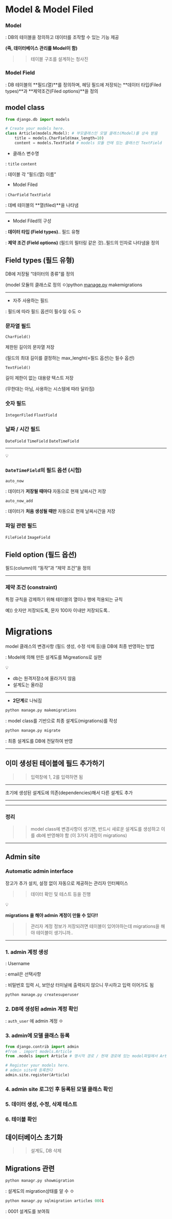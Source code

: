 # Model & Model Filed

### Model

: DB의 테이블을 정의하고 데이터를 조작할 수 있는 기능 제공 

**(즉, 데이터베이스 관리를 Model이 함)**

>> 테이블 구조를 설계하는 청사진

### Model Field

: DB 테이블의 **필드(열)**를 정의하며, 헤딩 필드에 저장되는 **데이터 타입(Filed types)**과 **제약조건(Filed options)**을 정의

## model class

```python
from django.db import models

# Create your models here.
class Article(models.Model): # 부모클래스인 모델 클래스(Model)를 상속 받음
    title = models.CharField(max_length=10)
    content = models.TextField # models 모듈 안에 있는 클래스인 TextField
```

- 클래스 변수명

: `title` `content`

: 테이블 각 “필드(열) 이름”

- Model Filed

: `CharField` `TextField`

: 데베 테이블의 **열(filed)**을 나타냄

---

- Model Filed의 구성

: **데이터 타입 (Field types)**.. 필드 유형

: **제약 조건 (Field options)** (필드의 필터링 같은 것)..필드의 인자로 나타냄을 정의

## Field types (필드 유형)


DB에 저장될 “데이터의 종류”를 정의

(model 모듈의 클래스로 정의 ㅇ)python [manage.py](http://manage.py/) makemigrations

---

- 자주 사용하는 필드

: 필드에 따라 필드 옵션이 필수일 수도 ㅇ

### 문자열 필드

`CharField()`

제한된 길이의 문자열 저장 

(필드의 최대 길이를 결정하는 max_lenght(=필드 옵션)는 필수 옵션)

 `TextField()`

길이 제한이 없는 대용량 텍스트 저장

(무한대는 아님, 사용하는 시스템에 따라 달라짐)

### 숫자 필드

`IntegerFiled` `FloatField`

### 날짜 / 시간 필드

`DateField` `TimeField` `DateTimeField`

---

<aside>
💡

### `DateTimeField`의 필드 옵션 (시험)

`auto_now`

: 데이터가 **저장될 때마다** 자동으로 현재 날짜시간 저장

`auto_now_add`

: 데이터가 **처음 생성될 때만** 자동으로 현재 날짜시간을 저장

</aside>

### 파일 관련 필드

`FileField`  `ImageField`

## Field option (필드 옵션)


필드(column)의 “동작”과 “제약 조건”을 정의

---

### 제약 조건 (constraint)

특정 규칙을 강제하기 위해 테이블의 열이나 행에 적용되는 규칙

예)) 숫자만 저장되도록, 문자 100자 이내만 저장되도록..

# Migrations

model 클래스의 변경사항 (필드 생성, 수정 삭제 등)을 DB에 최종 반영하는 방법

: Model에 의해 만든 설계도를 Migreations로 실현

<aside>
💡

- db는 원격저장소에 올라가지 않음
- 설계도는 올라감
</aside>

---

- **2단계**로 나눠짐

```python
python manage.py makemigrations
```

: model class를 기반으로 최종 설계도(migrations)를 작성

```python
python manage.py migrate
```

: 최종 설계도를 DB에 전달하여 반영

---

## 이미 생성된 테이블에 필드 추가하기

>> 입력창에 1, 2를 입력하면 됨

---

초기에 생성된 설계도에 의존(dependencies)해서 다른 설계도 추가

---


---

### 정리

>> model class에 변경사항이 생기면, 반드시 새로운 설계도를 생성하고 이를 db에 반영해야 함 (이 3가지 과정이 migrations)


---

## Admin site

### Automatic admin interface

장고가 추가 설치, 설정 없이 자동으로 제공하는 관리자 인터페이스

>> 데이터 확인 및 테스트 등을 진행

<aside>
💡

**migrations 을 해야 admin 계정이 만들 수 있다!!**

>> 관리자 계정 정보가 저장되려면 테이블이 있어야하는데 migrations을 해야 테이블이 생기니까..

</aside>

---

### 1. admin 계정 생성

: Username

: email은 선택사항

: 비밀번호 입력 시, 보안상 터미널에 출력되지 않으니 무시하고 입력 이어가도 됨

```python
python manage.py createsuperuser
```

### 2. DB에 생성된 admin 계정 확인


: `auth_user` 에 admin 계정 ㅇ

### 3. admin에 모델 클래스 등록


```python
from django.contrib import admin
#from . import models.Article
from .models import Article # 명시적 경로 / 현재 경로에 있는 model파일에서 Article을 불러온다

# Register your models here.
# admin site에 등록한다
admin.site.register(Article)

```

### 4. admin site 로그인 후 등록된 모델 클래스 확인


### 5. 데이터 생성, 수정, 삭제 테스트


### 6. 테이블 확인

  
## 데이터베이스 초기화


>> 설계도, DB 삭제

## Migrations 관련

```python
python managr.py showmigration
```

: 설계도의 migration상태를 알 수 ㅇ

```python
python managr.py sqlmigration articles 0001
```

: 0001 설계도를 보여줘
